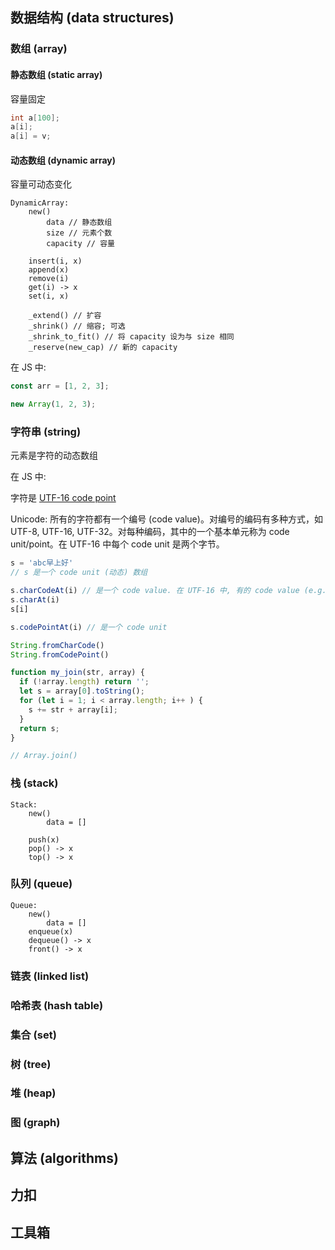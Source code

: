 ## 数据结构 (data structures)

### 数组 (array)

#### 静态数组 (static array)

容量固定

```c
int a[100];
a[i];
a[i] = v;
```

#### 动态数组 (dynamic array)

容量可动态变化

```
DynamicArray:
    new()
        data // 静态数组
    	size // 元素个数
    	capacity // 容量
    	
    insert(i, x)
    append(x)
    remove(i)
    get(i) -> x
    set(i, x)
    
    _extend() // 扩容
    _shrink() // 缩容; 可选
    _shrink_to_fit() // 将 capacity 设为与 size 相同
    _reserve(new_cap) // 新的 capacity
```

在 JS 中:

```js
const arr = [1, 2, 3];

new Array(1, 2, 3);
```

### 字符串 (string)

元素是字符的动态数组

在 JS 中:

字符是 [UTF-16 code point](https://developer.mozilla.org/zh-CN/docs/Web/JavaScript/Reference/Global_Objects/String)

Unicode: 所有的字符都有一个编号 (code value)。对编号的编码有多种方式，如 UTF-8, UTF-16, UTF-32。对每种编码，其中的一个基本单元称为 code unit/point。在 UTF-16 中每个 code unit 是两个字节。

```js
s = 'abc早上好'
// s 是一个 code unit (动态) 数组

s.charCodeAt(i) // 是一个 code value. 在 UTF-16 中, 有的 code value (e.g. 大于 65536) 需要多个 code unit 来编码
s.charAt(i)
s[i]

s.codePointAt(i) // 是一个 code unit

String.fromCharCode()
String.fromCodePoint()
```

```javascript
function my_join(str, array) {
  if (!array.length) return '';
  let s = array[0].toString();
  for (let i = 1; i < array.length; i++ ) {
    s += str + array[i];
  }
  return s;
}

// Array.join()
```

### 栈 (stack)

```
Stack:
    new()
    	data = []
  
	push(x)
	pop() -> x
	top() -> x
```

### 队列 (queue)

```
Queue:
	new()
		data = []
	enqueue(x)
	dequeue() -> x
	front() -> x
```

### 链表 (linked list)

### 哈希表 (hash table)

### 集合 (set)

### 树 (tree)

### 堆 (heap)

### 图 (graph)

## 算法 (algorithms)

## 力扣

## 工具箱

